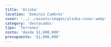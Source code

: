```yaml
---
title: 'Alinka'
location: 'Dominio Cumbres'
cover: '../../assets/images/alinka-cover.webp'
category: 'destacados'
tipo: 'Terrenos'
costo: 'desde $1,600,000'
presupuesto: '$1,000,000'
---
```

